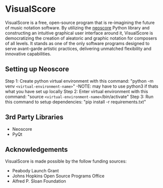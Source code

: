 # VisualScore

VisualScore is a free, open-source program that is re-imagining the future of music notation software. By utilizing the [neoscore](https://github.com/DigiScore/neoscore) Python library and constructing an intuitive graphical user interface around it, VisualScore is democratizing the creation of aleatoric and graphic notation for composers of all levels. It stands as one of the only software programs designed to serve avant-garde artistic practices, delivering unmatched flexibility and innovative capabilities.

## Setting up Neoscore

Step 1: Create python virtual environment with this command: "python -m venv `<virtual-environment-name>`"
-NOTE: may have to use python3 if thats what you have set up locally
Step 2: Enter virtual environment with this command: "source `<virtual-environment-name>`/bin/activate"
Step 3: Run this command to setup dependencies: "pip install -r requirements.txt"

## 3rd Party Libraries

- Neoscore
- PyQt

## Acknowledgements

VisualScore is made possible by the follow funding sources:

- Peabody Launch Grant
- Johns Hopkins Open Source Programs Office
- Alfred P. Sloan Foundation
